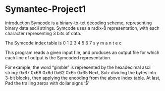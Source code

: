 # Symantec-Project1
introduction
Symcode is a binary-to-txt decoding scheme, representing binary data ascii strings.
Symcode uses a radix-8 representation, with each character representing 3 bits of data.

The Symcode index table is 
0 1 2 3 4 5 6 7 
s y m a n t e c

This program reads a given input file, and produces an output file for which each line of output is the Symcoded representation.

For example, the word “gimble” is represented by the hexadecimal ascii string:
0x67 0x69 0x6d 0x62 0x6c 0x65
Next, Sub-dividing the bytes into 3-bit blocks, then applying the encoding from the above index table.
At last, Pad the trailing zeros with dollar signs ‘$’ 
